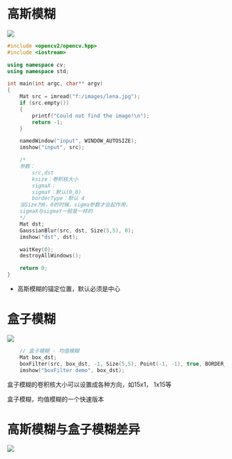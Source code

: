 # 高斯模糊
![](https://img2018.cnblogs.com/blog/1446249/202002/1446249-20200201203425539-1515787315.png)

```c++
#include <opencv2/opencv.hpp>
#include <iostream>

using namespace cv;
using namespace std;

int main(int argc, char** argv)
{
    Mat src = imread("f:/images/lena.jpg");
    if (src.empty())
    {
        printf("Could not find the image!\n");
        return -1;
    }

    namedWindow("input", WINDOW_AUTOSIZE);
    imshow("input", src);

    /*
    参数：
        src,dst
        ksize：卷积核大小
        sigmaX：
        sigmaY：默认(0,0)
        borderType：默认 4
    当Size为0，0的时候，sigma参数才会起作用，
    sigmaX与sigmaY一般是一样的
    */
    Mat dst;
    GaussianBlur(src, dst, Size(5,5), 0);
    imshow("dst", dst);

    waitKey(0);
    destroyAllWindows();

    return 0;
}
```

- 高斯模糊的锚定位置，默认必须是中心

# 盒子模糊

![](https://img2018.cnblogs.com/blog/1446249/202002/1446249-20200201204545471-1162499583.png)

```c++
    // 盒子模糊 - 均值模糊
    Mat box_dst;
    boxFilter(src, box_dst, -1, Size(5,5), Point(-1, -1), true, BORDER_DEFAULT);
    imshow("boxFilter demo", box_dst);
```

盒子模糊的卷积核大小可以设置成各种方向，如15x1， 1x15等

盒子模糊，均值模糊的一个快速版本

# 高斯模糊与盒子模糊差异
![](https://img2018.cnblogs.com/blog/1446249/202002/1446249-20200201204627306-845730199.png)
